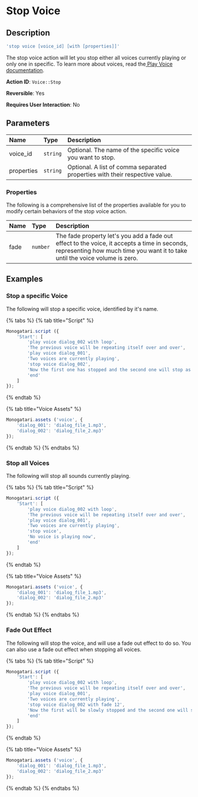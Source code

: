 # Stop Voice

## Description

```javascript
'stop voice [voice_id] [with [properties]]'
```

The stop voice action will let you stop either all voices currently playing or only one in specific. To learn more about voices, read the[ Play Voice documentation](play-voice.md).

**Action ID**: `Voice::Stop`

**Reversible**: Yes

**Requires User Interaction**: No

## Parameters

| Name | Type | Description |
| :--- | :--- | :--- |
| voice\_id | `string` | Optional. The name of the specific voice you want to stop. |
| properties | `string` | Optional. A list of comma separated properties with their respective value. |

### Properties

The following is a comprehensive list of the properties available for you to modify certain behaviors of the stop voice action.

| Name | Type | Description |
| :--- | :--- | :--- |
| fade | `number` | The fade property let's you add a fade out effect to the voice, it accepts a time in seconds, representing how much time you want it to take until the voice volume is zero. |

## Examples

### Stop a specific Voice

The following will stop a specific voice, identified by it's name.

{% tabs %}
{% tab title="Script" %}
```javascript
Monogatari.script ({
    'Start': [
        'play voice dialog_002 with loop',
        'The previous voice will be repeating itself over and over',
        'play voice dialog_001',
        'Two voices are currently playing',
        'stop voice dialog_002',
        'Now the first one has stopped and the second one will stop as soon as it ends',
        'end'
    ]
});
```
{% endtab %}

{% tab title="Voice Assets" %}
```javascript
Monogatari.assets ('voice', {
    'dialog_001': 'dialog_file_1.mp3',
    'dialog_002': 'dialog_file_2.mp3'
});
```
{% endtab %}
{% endtabs %}

### Stop all Voices

The following will stop all sounds currently playing.

{% tabs %}
{% tab title="Script" %}
```javascript
Monogatari.script ({
    'Start': [
        'play voice dialog_002 with loop',
        'The previous voice will be repeating itself over and over',
        'play voice dialog_001',
        'Two voices are currently playing',
        'stop voice',
        'No voice is playing now',
        'end'
    ]
});
```
{% endtab %}

{% tab title="Voice Assets" %}
```javascript
Monogatari.assets ('voice', {
    'dialog_001': 'dialog_file_1.mp3',
    'dialog_002': 'dialog_file_2.mp3'
});
```
{% endtab %}
{% endtabs %}

### Fade Out Effect

The following will stop the voice, and will use a fade out effect to do so. You can also use a fade out effect when stopping all voices.

{% tabs %}
{% tab title="Script" %}
```javascript
Monogatari.script ({
    'Start': [
        'play voice dialog_002 with loop',
        'The previous voice will be repeating itself over and over',
        'play voice dialog_001',
        'Two voices are currently playing',
        'stop voice dialog_002 with fade 12',
        'Now the first will be slowly stopped and the second one will stop as soon as it ends',
        'end'
    ]
});
```
{% endtab %}

{% tab title="Voice Assets" %}
```javascript
Monogatari.assets ('voice', {
    'dialog_001': 'dialog_file_1.mp3',
    'dialog_002': 'dialog_file_2.mp3'
});
```
{% endtab %}
{% endtabs %}

